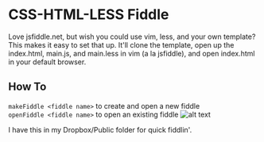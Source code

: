 CSS-HTML-LESS Fiddle
====================

Love jsfiddle.net, but wish you could use vim, less, and your own
template? This makes it easy to set that up. It'll clone the template,
open up the index.html, main.js, and main.less in vim (a la jsfiddle),
and open index.html in your default browser.

How To
---------------------
`makeFiddle <fiddle name>` to create and open a new fiddle  
`openFiddle <fiddle name>` to open an existing fiddle
![alt
text](https://photos-3.dropbox.com/psi/2048x1536/AAAoqh4SMJQSMlh7v1Gkwgd6eVNwSn3OFu927FB-oFM/5354845/1344358800/daf567a/Screen%20Shot%202012-08-06%20at%2012.00.16%20PM.png "Title")

I have this in my Dropbox/Public folder for quick fiddlin'.

